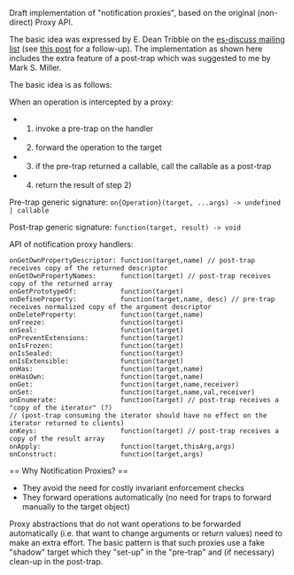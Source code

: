 Draft implementation of "notification proxies", based on the original (non-direct) Proxy API.

The basic idea was expressed by E. Dean Tribble on the [es-discuss mailing list](https://mail.mozilla.org/pipermail/es-discuss/2012-November/026587.html) (see [this post](https://mail.mozilla.org/pipermail/es-discuss/2012-November/026589.html) for a follow-up). The implementation as shown here includes the extra feature of a post-trap which was suggested to me by Mark S. Miller.

The basic idea is as follows:

When an operation is intercepted by a proxy:

  - 1) invoke a pre-trap on the handler
  - 2) forward the operation to the target
  - 3) if the pre-trap returned a callable, call the callable as a post-trap
  - 4) return the result of step 2)

Pre-trap generic signature:
`on{Operation}(target, ...args) -> undefined | callable`

Post-trap generic signature:
`function(target, result) -> void`

API of notification proxy handlers:
```
onGetOwnPropertyDescriptor: function(target,name) // post-trap receives copy of the returned descriptor
onGetOwnPropertyNames:      function(target) // post-trap receives copy of the returned array
onGetPrototypeOf:           function(target)
onDefineProperty:           function(target,name, desc) // pre-trap receives normalized copy of the argument descriptor
onDeleteProperty:           function(target,name)
onFreeze:                   function(target)
onSeal:                     function(target)
onPreventExtensions:        function(target)
onIsFrozen:                 function(target)
onIsSealed:                 function(target)
onIsExtensible:             function(target)
onHas:                      function(target,name)
onHasOwn:                   function(target,name)
onGet:                      function(target,name,receiver)
onSet:                      function(target,name,val,receiver)
onEnumerate:                function(target) // post-trap receives a "copy of the iterator" (?)
// (post-trap consuming the iterator should have no effect on the iterator returned to clients)
onKeys:                     function(target) // post-trap receives a copy of the result array
onApply:                    function(target,thisArg,args)
onConstruct:                function(target,args)
```

== Why Notification Proxies? ==

  * They avoid the need for costly invariant enforcement checks
  * They forward operations automatically (no need for traps to forward manually to the target object)
  
Proxy abstractions that do not want operations to be forwarded automatically (i.e. that want to change arguments or return values) need to make an extra effort. The basic pattern is that such proxies use a fake "shadow" target which they "set-up" in the "pre-trap" and (if necessary) clean-up in the post-trap.